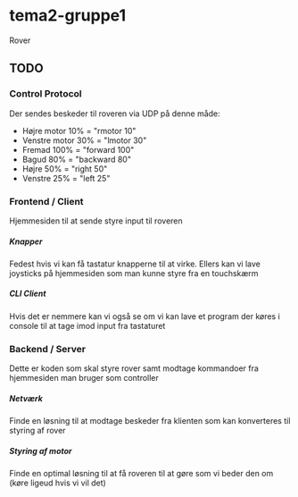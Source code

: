 # tema2-gruppe1
Rover

## TODO

### Control Protocol
Der sendes beskeder til roveren via UDP på denne måde:
- Højre motor 10% = "rmotor 10"
- Venstre motor 30% = "lmotor 30"
- Fremad 100% = "forward 100"
- Bagud 80% = "backward 80"
- Højre 50% = "right 50" 
- Venstre 25% = "left 25" 

### Frontend / Client
Hjemmesiden til at sende styre input til roveren
##### Knapper
Fedest hvis vi kan få tastatur knapperne til at virke.
Ellers kan vi lave joysticks på hjemmesiden som man kunne styre fra en touchskærm
##### CLI Client
Hvis det er nemmere kan vi også se om vi kan lave et program der køres i console til at tage imod input fra tastaturet

### Backend / Server
Dette er koden som skal styre rover samt modtage kommandoer fra hjemmesiden man bruger som controller
##### Netværk
Finde en løsning til at modtage beskeder fra klienten som kan konverteres til styring af rover
##### Styring af motor
Finde en optimal løsning til at få roveren til at gøre som vi beder den om (køre ligeud hvis vi vil det)
